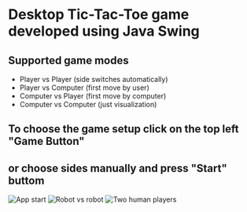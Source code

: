 #  Desktop Tic-Tac-Toe game developed using Java Swing
##  Supported game modes
* Player vs Player (side switches automatically)
* Player vs Computer (first move by user)
* Computer vs Player (first move by computer)
* Computer vs Computer (just visualization)
##  To choose the game setup click on the top left "Game Button"
##  or choose sides manually and press "Start" buttom
<image
  src="tic1.jpg"
  alt="App start"
  caption="Initial game setup">
<image
  src="tic2.jpg"
  alt="Robot vs robot"
  caption="Random robot vs robot game">
<image
  src="tic3.jpg"
  alt="Two human players"
  caption="Two human players illustration">
